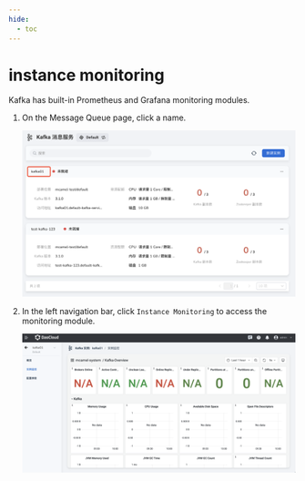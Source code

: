 ```yaml
---
hide:
  - toc
---
```


# instance monitoring

Kafka has built-in Prometheus and Grafana monitoring modules.

1. On the Message Queue page, click a name.

    ![](../images/view01.png)

2. In the left navigation bar, click `Instance Monitoring` to access the monitoring module.

    ![](../images/insight.png)

<!-- The specific meaning of each monitoring indicator will be added later (@justedennnnn). -->